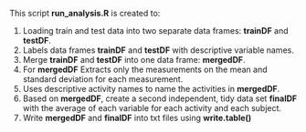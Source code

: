 This script **run_analysis.R** is created to:
1. Loading train and test data into two separate data frames: **trainDF** and **testDF**. 
2. Labels data frames **trainDF** and **testDF** with descriptive variable names.
3. Merge **trainDF** and **testDF** into one data frame: **mergedDF**.
4. For **mergedDF** Extracts only the measurements on the mean and standard deviation for each measurement.
5. Uses descriptive activity names to name the activities in **mergedDF**.
6. Based on **mergedDF**, create a second independent, tidy data set **finalDF** with the average of each variable for each activity and each subject.
7. Write **mergedDF** and **finalDF** into txt files using **write.table()**
